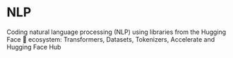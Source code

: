 # NLP
Coding natural language processing (NLP) using libraries from the Hugging Face 🤗 ecosystem: Transformers, Datasets, Tokenizers, Accelerate and Hugging Face Hub
